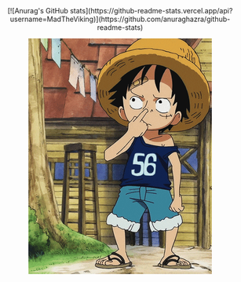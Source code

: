 <div align='center'>
[![Anurag's GitHub stats](https://github-readme-stats.vercel.app/api?username=MadTheViking)](https://github.com/anuraghazra/github-readme-stats)
<div align='center'>

![it's me](readme.gif)

</div>
